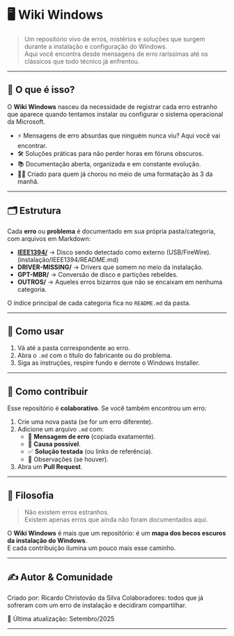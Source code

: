 # 🖥️ Wiki Windows

> Um repositório vivo de erros, mistérios e soluções que surgem durante a instalação e configuração do Windows.  
> Aqui você encontra desde mensagens de erro raríssimas até os clássicos que todo técnico já enfrentou.  

---

## 🌌 O que é isso?

O **Wiki Windows** nasceu da necessidade de registrar cada erro estranho que aparece quando tentamos instalar ou configurar o sistema operacional da Microsoft.  

- ⚡ Mensagens de erro absurdas que ninguém nunca viu? Aqui você vai encontrar.  
- 🛠️ Soluções práticas para não perder horas em fóruns obscuros.  
- 📚 Documentação aberta, organizada e em constante evolução.  
- 🧑‍💻 Criado para quem já chorou no meio de uma formatação às 3 da manhã.  

---

## 🗂️ Estrutura

Cada **erro** ou **problema** é documentado em sua própria pasta/categoria, com arquivos em Markdown:  

- [**IEEE1394/**](instalação/IEEE1394/README.md) → Disco sendo detectado como externo (USB/FireWire).  (instalação/IEEE1394/README.md)
- **DRIVER-MISSING/** → Drivers que somem no meio da instalação.  
- **GPT-MBR/** → Conversão de disco e partições rebeldes.  
- **OUTROS/** → Aqueles erros bizarros que não se encaixam em nenhuma categoria.  

O índice principal de cada categoria fica no `README.md` da pasta.

---

## 🚀 Como usar

1. Vá até a pasta correspondente ao erro.  
2. Abra o `.md` com o título do fabricante ou do problema.  
3. Siga as instruções, respire fundo e derrote o Windows Installer.  

---

## 🤝 Como contribuir

Esse repositório é **colaborativo**. Se você também encontrou um erro:

1. Crie uma nova pasta (se for um erro diferente).  
2. Adicione um arquivo `.md` com:
   - 🔎 **Mensagem de erro** (copiada exatamente).  
   - 📌 **Causa possível**.  
   - ✅ **Solução testada** (ou links de referência).  
   - 📝 Observações (se houver).  
3. Abra um **Pull Request**.  

---

## 🧭 Filosofia

> Não existem erros estranhos.  
> Existem apenas erros que ainda não foram documentados aqui.  

O **Wiki Windows** é mais que um repositório: é um **mapa dos becos escuros da instalação do Windows**.  
E cada contribuição ilumina um pouco mais esse caminho.  

---

## ✍️ Autor & Comunidade

Criado por: Ricardo Christovão da Silva 
Colaboradores: todos que já sofreram com um erro de instalação e decidiram compartilhar.  

📅 Última atualização: Setembro/2025  

---
